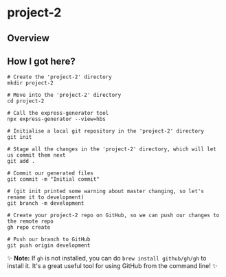 # project-2

## Overview

## How I got here?

```
# Create the 'project-2' directory
mkdir project-2

# Move into the 'project-2' directory
cd project-2

# Call the express-generator tool
npx express-generator --view=hbs

# Initialise a local git repository in the 'project-2' directory
git init

# Stage all the changes in the 'project-2' directory, which will let us commit them next
git add .

# Commit our generated files
git commit -m "Initial commit"

# (git init printed some warning about master changing, so let's rename it to development)
git branch -m development

# Create your project-2 repo on GitHub, so we can push our changes to the remote repo
gh repo create

# Push our branch to GitHub
git push origin development
```

:sparkles: **Note:** If `gh` is not installed, you can do `brew install github/gh/gh` to install it. It's a great useful tool for using GitHub from the command line! :sparkles:
